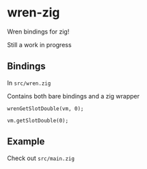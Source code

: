 # wren-zig
Wren bindings for zig!

Still a work in progress

## Bindings

In `src/wren.zig`

Contains both bare bindings and a zig wrapper

```zig
wrenGetSlotDouble(vm, 0);

vm.getSlotDouble(0);
```

## Example

Check out `src/main.zig`
